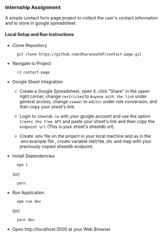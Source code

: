 <!--<h3 align="left" >
  INTERNSHIP ASSIGNMENT
</h3>
-->

### Internship Assignment

 A simple contact form page project to collect the user's contact information and to store in google spreadsheet


<div align="left">
</div>



#### Local Setup and Run Instructions

- Clone Repository
  ```bash
    git clone https://github.com/DharaneshSP/contact-page.git
  
- Navigate to Project
  ```bash
    cd contact-page

- Google Sheet Integration
  
  - Create a Google Spreadsheet, open it, click "Share" in the upper right corner, change `restricted` to `Anyone with the link` under general access, change `viewer` to `editor` under role conversion, and then copy your sheet's link.

  - Login to `sheetdb.io` with your google account and use the option `Create the free API` and paste your sheet's link and then copy the `endpoint url` (This is your sheet's sheetdb url).

  - Create .env file on the project in your local machine and as in the .env.example file , create variable `SHEETDB_URL` and map with your previously copied sheetdb endpoint.

  
- Install Dependencies
  ```bash
    npm i
  ```
  (or)
  
  ```bash
    yarn
  
- Run Application
  ```bash
    npm run dev
  ```
  (or)
  
  ```bash
    yarn dev
  ```
  
-  Open http://localhost:3000 at your Web Browser


  

